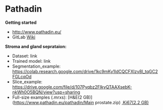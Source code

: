 # Pathadin

**Getting started**
* http://www.pathadin.eu/
* GitLab [Wiki](https://gitlab.com/Digipathology/Pathadin/-/wikis/home)

**Stroma and gland seprataion:**
* Dataset: link
* Trained model: link
* Segmentation_example: https://colab.research.google.com/drive/1kc9mKy1ldCQCFXIzy8l_tqGC2FGLcqOd
* Slice_example: https://drive.google.com/file/d/107Pyqbz2FIkyQTAAXsebK-nkWh0O5BQN/view?usp=sharing
* Full-size examples (.mrxs): [H&E(2 GB)](https://www.pathadin.eu/pathadin/Main prostate.zip) ,[Ki67(2.2 GB)](https://www.pathadin.eu/pathadin/Ki67.zip)